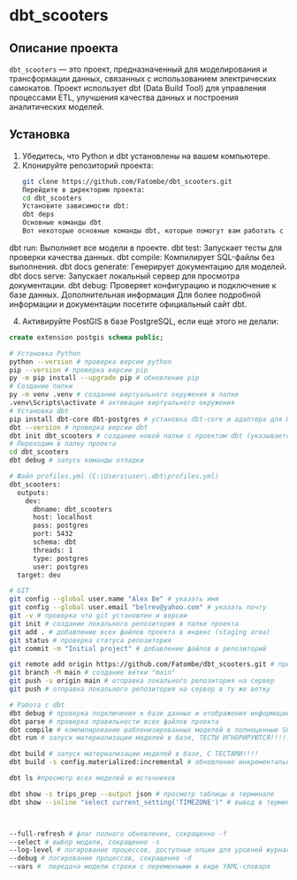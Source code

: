 # dbt_scooters

## Описание проекта

`dbt_scooters` — это проект, предназначенный для моделирования и трансформации данных, связанных с использованием электрических самокатов. Проект использует dbt (Data Build Tool) для управления процессами ETL, улучшения качества данных и построения аналитических моделей.

## Установка

1. Убедитесь, что Python и dbt установлены на вашем компьютере.
2. Клонируйте репозиторий проекта:
   ```bash
   git clone https://github.com/Fatombe/dbt_scooters.git
   Перейдите в директорию проекта:
   cd dbt_scooters
   Установите зависимости dbt:
   dbt deps
   Основные команды dbt
   Вот некоторые основные команды dbt, которые помогут вам работать с проектом:
   ```

dbt run: Выполняет все модели в проекте.
dbt test: Запускает тесты для проверки качества данных.
dbt compile: Компилирует SQL-файлы без выполнения.
dbt docs generate: Генерирует документацию для моделей.
dbt docs serve: Запускает локальный сервер для просмотра документации.
dbt debug: Проверяет конфигурацию и подключение к базе данных.
Дополнительная информация
Для более подробной информации и документации посетите официальный сайт dbt.

4. Активируйте PostGIS в базе PostgreSQL, если еще этого не делали:

```sql
create extension postgis schema public;
```



```bash
# Установка Python
python --version # проверка версии python
pip --version # проверка версии pip
py -m pip install --upgrade pip # обновление pip
# Создание папки
py -m venv .venv # создание виртуального окружения в папке
.venv\Scripts\activate # активация виртуального окружения
# Установка dbt
pip install dbt-core dbt-postgres # установка dbt-core и адаптера для базы данных PostgreSQL
dbt --version # проверка версии dbt
dbt init dbt_scooters # создание новой папки с проектом dbt (указывается данные базы) и файла profiles.yml
# Переходим в папку проекта
cd dbt_scooters
dbt debug # запуск команды отладки
```

```bash
# Файл profiles.yml (C:\Users\user\.dbt\profiles.yml)
dbt_scooters:
  outputs:
    dev:
      dbname: dbt_scooters
      host: localhost
      pass: postgres
      port: 5432
      schema: dbt
      threads: 1
      type: postgres
      user: postgres
  target: dev
```

```bash
# GIT
git config --global user.name "Alex Be" # указать имя
git config --global user.email "belrev@yahoo.com" # указать почту
git -v # проверка что git установлен и версии
git init # создание локального репозитория в папке проекта
git add . # добавление всех файлов проекта в индекс (staging area)
git status # проверка статуса репозитория
git commit -m "Initial project" # добавление файлов в репозиторий

git remote add origin https://github.com/Fatombe/dbt_scooters.git # привязка локального репозитория к серверу
git branch -M main # создание ветки "main"
git push -u origin main # отправка локального репозитория на сервер
git push # отправка локального репозитория на сервер в ту же ветку
```

```bash
# Работа с dbt
dbt debug # проверка подключения к базе данных и отображения информации для целей отладки, такой как достоверность вашего файла проекта, версия dbt и ваша установка любых необходимых зависимостей
dbt parse # проверка правильности всех файлов проекта
dbt compile # компилирование шаблонизированных моделей в полноценные SQL-скрипты
dbt run # запуск материализации моделей в базе, ТЕСТЫ ИГНОРИРУЮТСЯ!!!!!

dbt build # запуск материализации моделей в базе, С ТЕСТАМИ!!!!
dbt build -s config.materialized:incremental # обновление инкрементальных моделей

dbt ls #просмотр всех моделей и источников

dbt show -s trips_prep --output json # просмотр таблицы в терминале
dbt show --inline "select current_setting('TIMEZONE')" # вывод в терминал информации о текущей зоне времени



--full-refresh # флаг полного обновления, сокращенно -f
--select # выбор модели, сокращенно -s
--log-level # логирование процессов, доступные опции для уровней журнала являются debug, info, warn, error или none.
--debug # логирование процессов, сокращенно -d
--vars #  передача модели строки с переменными в виде YAML-словаря
```
